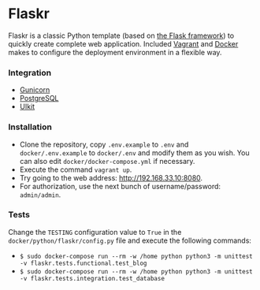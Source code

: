 # Flaskr

Flaskr is a classic Python template (based on [the Flask framework](https://github.com/pallets/flask)) to quickly create complete web application. Included [Vagrant](https://github.com/hashicorp/vagrant) and [Docker](https://github.com/docker/docker-install) makes to configure the deployment environment in a flexible way.

### Integration

- [Gunicorn](https://github.com/benoitc/gunicorn)
- [PostgreSQL](https://github.com/postgres/postgres)
- [UIkit](https://github.com/uikit/uikit)

### Installation

- Clone the repository, copy `.env.example` to `.env` and `docker/.env.example` to `docker/.env` and modify them as you wish. You can also edit `docker/docker-compose.yml` if necessary.
- Execute the command `vagrant up`.
- Try going to the web address: http://192.168.33.10:8080.
- For authorization, use the next bunch of username/password: `admin/admin`.

### Tests

Change the `TESTING` configuration value to `True` in the `docker/python/flaskr/config.py` file and execute the following commands:

- `$ sudo docker-compose run --rm -w /home python python3 -m unittest -v flaskr.tests.functional.test_blog`
- `$ sudo docker-compose run --rm -w /home python python3 -m unittest -v flaskr.tests.integration.test_database`
